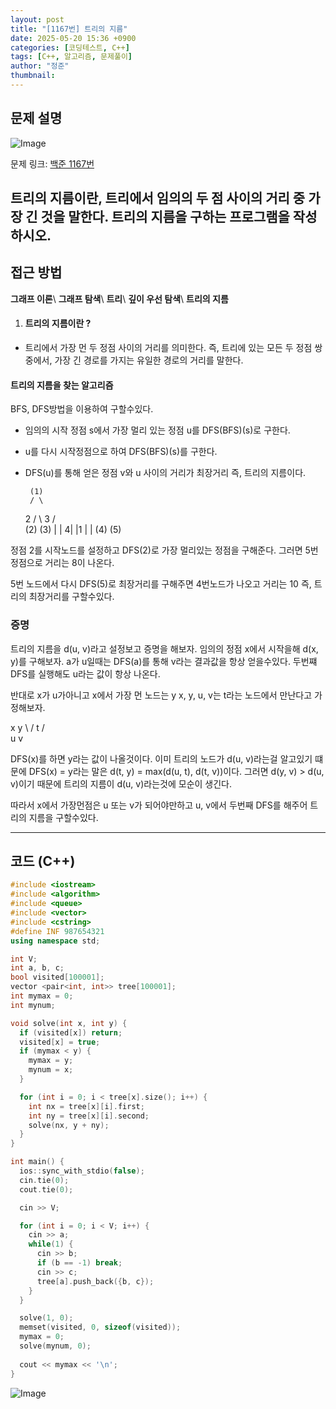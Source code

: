 ```yaml
---
layout: post
title: "[1167번] 트리의 지름"
date: 2025-05-20 15:36 +0900
categories: [코딩테스트, C++]
tags: [C++, 알고리즘, 문제풀이]
author: "정준"
thumbnail: 
---
```


## 문제 설명

![Image](https://github.com/user-attachments/assets/afb3ee92-318a-4af2-875c-fba90e77bc6d)

문제 링크: [백준 1167번](https://www.acmicpc.net/problem/1167)

트리의 지름이란, 트리에서 임의의 두 점 사이의 거리 중 가장 긴 것을 말한다. 트리의 지름을 구하는 프로그램을 작성하시오.
---

## 접근 방법

**그래프 이론**\\
**그래프 탐색**\\
**트리**\\
**깊이 우선 탐색**\\
**트리의 지름**

1. #### 트리의 지름이란 ?
- 트리에서 가장 먼 두 정점 사이의 거리를 의미한다. 즉, 트리에 있는 모든 두 정점 쌍 중에서, 가장 긴 경로를 가지는 유일한 경로의 거리를 말한다.

#### 트리의 지름을 찾는 알고리즘
BFS, DFS방법을 이용하여 구할수있다.

- 임의의 시작 정점 s에서 가장 멀리 있는 정점 u를 DFS(BFS)(s)로 구한다.
- u를 다시 시작정점으로 하여 DFS(BFS)(s)를 구한다.
- DFS(u)를 통해 얻은 정점 v와 u 사이의 거리가 최장거리 즉, 트리의 지름이다.

       (1)
       / \
    2 /   \ 3
     /     \
   (2)     (3)
    |       |
   4|       |1
    |       |
   (4)     (5)

정점 2를 시작노드를 설정하고 DFS(2)로 가장 멀리있는 정점을 구해준다. 그러면 5번 정점으로 거리는 8이 나온다.

5번 노드에서 다시 DFS(5)로 최장거리를 구해주면 4번노드가 나오고 거리는 10 즉, 트리의 최장거리를 구할수있다.

### 증명
트리의 지름을 d(u, v)라고 설정보고 증명을 해보자. 임의의 정점 x에서 시작을해 d(x, y)를 구해보자. a가 u일때는 DFS(a)를 통해 v라는 결과값을 항상 얻을수있다. 두번쨰 DFS를 실행해도 u라는 값이 항상 나온다.

반대로 x가 u가아니고 x에서 가장 먼 노드는 y 
x, y, u, v는 t라는 노드에서 만난다고 가정해보자.

x     y
 \   /
   t
  / \
 u   v
 
 DFS(x)를 하면 y라는 값이 나올것이다. 이미 트리의 노드가 d(u, v)라는걸 알고있기 떄문에 DFS(x) = y라는 말은 d(t, y) = max(d(u, t), d(t, v))이다. 그러면 d(y, v) > d(u, v)이기 때문에 트리의 지름이 d(u, v)라는것에 모순이 생긴다.

 따라서 x에서 가장먼점은 u 또는 v가 되어야만하고 u, v에서 두번째 DFS를 해주어 트리의 지름을 구할수있다.
 
---

## 코드 (C++)

```cpp
#include <iostream>
#include <algorithm>
#include <queue>
#include <vector>
#include <cstring>
#define INF 987654321
using namespace std;

int V;
int a, b, c;
bool visited[100001];
vector <pair<int, int>> tree[100001];
int mymax = 0;
int mynum;

void solve(int x, int y) {
  if (visited[x]) return;
  visited[x] = true;
  if (mymax < y) {
    mymax = y;
    mynum = x;
  }

  for (int i = 0; i < tree[x].size(); i++) {
    int nx = tree[x][i].first;
    int ny = tree[x][i].second;
    solve(nx, y + ny);
  }
}

int main() { 
  ios::sync_with_stdio(false);
  cin.tie(0);
  cout.tie(0);

  cin >> V;

  for (int i = 0; i < V; i++) {
    cin >> a;
    while(1) {
      cin >> b;
      if (b == -1) break;
      cin >> c;
      tree[a].push_back({b, c});
    }
  }

  solve(1, 0);
  memset(visited, 0, sizeof(visited));
  mymax = 0;
  solve(mynum, 0);
   
  cout << mymax << '\n';
}
```

![Image](https://github.com/user-attachments/assets/79352183-56f6-4c6e-b210-06935a617e8a)
